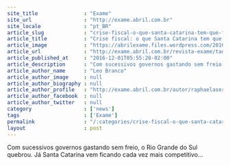 ```yaml
---
site_title               : "Exame"
site_url                 : "http://exame.abril.com.br"
site_locale              : "pt_BR"
article_slug             : "crise-fiscal-o-que-santa-catarina-tem-que-faltou-ao-rs"
article_title            : "Crise fiscal: o que Santa Catarina tem que faltou ao RS?"
article_image            : "https://abrilexame.files.wordpress.com/2016/09/size_960_16_9_florianopolis40.jpg?quality=70&strip=all&w=960"
article_url              : "http://exame.abril.com.br/revista-exame/tao-perto-tao-longe/"
article_published_at     : "2016-12-01T05:55:28-02:00"
article_description      : "Com sucessivos governos gastando sem freio, o Rio Grande do Sul quebrou. Já Santa Catarina vem ficando cada vez mais competitivo..."
article_author_name      : "Leo Branco"
article_author_image     : null
article_author_biography : null
article_author_profile   : "http://exame.abril.com.br/autor/raphaelasereno/"
article_author_facebook  : null
article_author_twitter   : null
category                 : ['news']
tags                     : ['Exame']
permalink                : "/:categories/crise-fiscal-o-que-santa-catarina-tem-que-faltou-ao-rs/"
layout                   : post
---
```


Com sucessivos governos gastando sem freio, o Rio Grande do Sul quebrou. Já Santa Catarina vem ficando cada vez mais competitivo...
